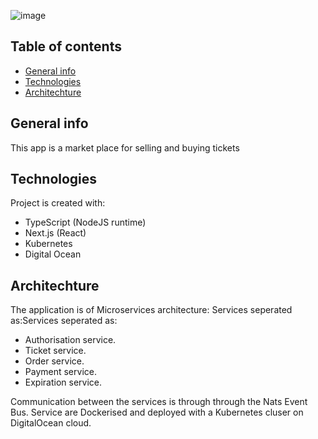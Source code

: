 
![image](https://user-images.githubusercontent.com/62481232/113747810-71d53080-9710-11eb-8fc0-e421f1a7e1b1.png)

## Table of contents
* [General info](#general-info)
* [Technologies](#technologies)
* [Architechture](#architechture)

## General info
This app is a market place for selling and buying tickets

## Technologies
Project is created with:
* TypeScript (NodeJS runtime)
* Next.js (React) 
* Kubernetes
* Digital Ocean

## Architechture
The application is of Microservices architecture: 
Services seperated as:Services seperated as:
* Authorisation service.
* Ticket service.
* Order service.
* Payment service.
* Expiration service.

Communication between the services is through through the Nats Event Bus.
Service are Dockerised and deployed with a Kubernetes cluser on DigitalOcean cloud.








	

